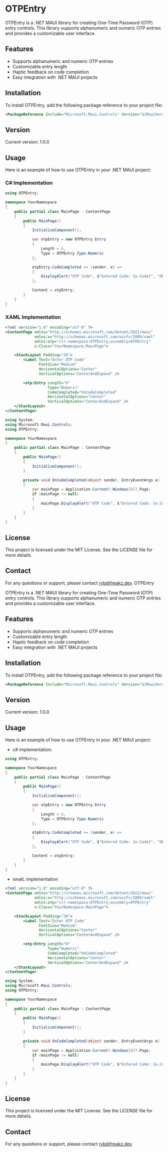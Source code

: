 # OTPEntry

OTPEntry is a .NET MAUI library for creating One-Time Password (OTP) entry controls. This library supports alphanumeric and numeric OTP entries and provides a customizable user interface.

## Features

- Supports alphanumeric and numeric OTP entries
- Customizable entry length
- Haptic feedback on code completion
- Easy integration with .NET MAUI projects

## Installation

To install OTPEntry, add the following package reference to your project file:

```xml
<PackageReference Include="Microsoft.Maui.Controls" Version="$(MauiVersion)" />
```

## Version

Current version: 1.0.0

## Usage

Here is an example of how to use OTPEntry in your .NET MAUI project:

### C# Implementation

```csharp
using OTPEntry;

namespace YourNamespace
{
    public partial class MainPage : ContentPage
    {
        public MainPage()
        {
            InitializeComponent();

            var otpEntry = new OTPEntry.Entry
            {
                Length = 6,
                Type = OTPEntry.Type.Numeric
            };

            otpEntry.CodeCompleted += (sender, e) =>
            {
                DisplayAlert("OTP Code", $"Entered Code: {e.Code}", "OK");
            };

            Content = otpEntry;
        }
    }
}
```

### XAML Implementation

```xml
<?xml version="1.0" encoding="utf-8" ?>
<ContentPage xmlns="http://schemas.microsoft.com/dotnet/2021/maui"
             xmlns:x="http://schemas.microsoft.com/winfx/2009/xaml"
             xmlns:otp="clr-namespace:OTPEntry;assembly=OTPEntry"
             x:Class="YourNamespace.MainPage">

    <StackLayout Padding="20">
        <Label Text="Enter OTP Code"
               FontSize="Medium"
               HorizontalOptions="Center"
               VerticalOptions="CenterAndExpand" />

        <otp:Entry Length="6"
                   Type="Numeric"
                   CodeCompleted="OnCodeCompleted"
                   HorizontalOptions="Center"
                   VerticalOptions="CenterAndExpand" />
    </StackLayout>
</ContentPage>
```

```csharp
using System;
using Microsoft.Maui.Controls;
using OTPEntry;

namespace YourNamespace
{
    public partial class MainPage : ContentPage
    {
        public MainPage()
        {
            InitializeComponent();
        }

        private void OnCodeCompleted(object sender, EntryEventArgs e)
        {
            var mainPage = Application.Current?.Windows[0]?.Page;
            if (mainPage != null)
            {
                mainPage.DisplayAlert("OTP Code", $"Entered Code: {e.Code}", "OK");
            }
        }
    }
}
```

## License

This project is licensed under the MIT License. See the LICENSE file for more details.

## Contact

For any questions or support, please contact rvb@freakz.dev. OTPEntry

OTPEntry is a .NET MAUI library for creating One-Time Password (OTP) entry controls. This library supports alphanumeric and numeric OTP entries and provides a customizable user interface.

## Features

- Supports alphanumeric and numeric OTP entries
- Customizable entry length
- Haptic feedback on code completion
- Easy integration with .NET MAUI projects

## Installation

To install OTPEntry, add the following package reference to your project file:

```xml
<PackageReference Include="Microsoft.Maui.Controls" Version="$(MauiVersion)" />
```

## Version

Current version: 1.0.0

## Usage

Here is an example of how to use OTPEntry in your .NET MAUI project:

- c# implementation:

```c#
using OTPEntry;

namespace YourNamespace
{
    public partial class MainPage : ContentPage
    {
        public MainPage()
        {
            InitializeComponent();

            var otpEntry = new OTPEntry.Entry
            {
                Length = 6,
                Type = OTPEntry.Type.Numeric
            };

            otpEntry.CodeCompleted += (sender, e) =>
            {
                DisplayAlert("OTP Code", $"Entered Code: {e.Code}", "OK");
            };

            Content = otpEntry;
        }
    }
}
```

- xmalL implementation

```xml
<?xml version="1.0" encoding="utf-8" ?>
<ContentPage xmlns="http://schemas.microsoft.com/dotnet/2021/maui"
             xmlns:x="http://schemas.microsoft.com/winfx/2009/xaml"
             xmlns:otp="clr-namespace:OTPEntry;assembly=OTPEntry"
             x:Class="YourNamespace.MainPage">

    <StackLayout Padding="20">
        <Label Text="Enter OTP Code"
               FontSize="Medium"
               HorizontalOptions="Center"
               VerticalOptions="CenterAndExpand" />

        <otp:Entry Length="6"
                   Type="Numeric"
                   CodeCompleted="OnCodeCompleted"
                   HorizontalOptions="Center"
                   VerticalOptions="CenterAndExpand" />
    </StackLayout>
</ContentPage>
```

```c#
using System;
using Microsoft.Maui.Controls;
using OTPEntry;

namespace YourNamespace
{
    public partial class MainPage : ContentPage
    {
        public MainPage()
        {
            InitializeComponent();
        }

        private void OnCodeCompleted(object sender, EntryEventArgs e)
        {
            var mainPage = Application.Current?.Windows[0]?.Page;
            if (mainPage != null)
            {
                mainPage.DisplayAlert("OTP Code", $"Entered Code: {e.Code}", "OK");
            }
        }
    }
}
```

## License

This project is licensed under the MIT License. See the LICENSE file for more details.

## Contact

For any questions or support, please contact rvb@freakz.dev.
